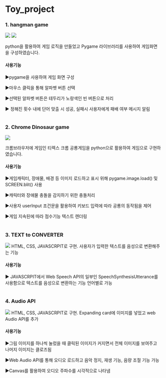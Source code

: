 # Toy_project

###  1.  hangman game 
<img src='https://github.com/jyekim/Toy_project/assets/121778189/0396fc71-7c57-4dcf-bd85-5bd76096747e'>
<img src='https://github.com/jyekim/Toy_project/assets/121778189/45845b1d-1862-4c45-8264-7587226bab1e'>


python을 활용하여 게임 로직을 만들었고 Pygame 라이브러리를 사용하여 게임화면을 구성하였습니다. 

#### 사용기능 
▶pygame을 사용하여 게임 화면 구성

▶마우스 클릭을 통해 알파벳 버튼 선택 

▶선택된 알파벳 버튼은 테두리가 노랑색인 빈 버튼으로 처리

▶ 정해진 횟수 내에 단어 맞출 시 성공, 실패시 사용자에게 패배 여부 메시지 알림

#

### 2.  Chrome Dinosaur game
<img src='https://github.com/jyekim/Toy_project/assets/121778189/09499bee-fed6-4f44-a2ca-73b8180f3d9c'>


크롬브라우저에 게임인 티렉스 크롬 공룡게임을 python으로 활용하여 게임으로 구현하였습니다.

#### 사용기능
▶게임캐릭터, 장애물, 배경 등 이미지 로드하고 표시 위해 pygame.image.load() 및 SCREEN.blit() 사용

▶캐릭터와 장애물 충돌을 감지하기 위한 충돌처리 

▶사용자 userInput 조건문을 활용하여 키보드 입력에 따라 공룡의 동작됨을 제어

▶게임 지속된에 따라 점수기능 텍스트 렌더링 

#

### 3. TEXT to CONVERTER 
<img src='https://github.com/jyekim/Toy_project/assets/121778189/2ded8293-2e8b-400f-96de-c6bfa4833a29'>
HTML, CSS, JAVASCRPIT로 구현. 사용자가 입력한 텍스트를 음성으로 변환해주는 기능

#### 사용기능 
▶ JAVASCRPIT에서 Web Speech API의 일부인 SpeechSynthesisUtterance를 사용함으로 텍스트를 음성으로 변환하는 기능 언어별로 가능 

#

### 4. Audio API 
<img src='https://github.com/jyekim/Toy_project/assets/121778189/7981b367-fefc-4771-b9e3-259c4335f8b9'>
HTML, CSS, JAVASCRPIT로 구현. Expanding card에 이미지를 넣었고 web Audio API를 추가

#### 사용기능 
▶그림 이미지를 하나씩 눌렀을 때 클릭된 이미지가 커지면서 전체 이미지를 보여주고 나머지 이미지는 클로즈됨 

▶Web Audio API를 통해 오디오 로드하고 음악 정지, 재생 기능, 음량 조절 기능 가능 

▶Canvas를 활용하여 오디오 주파수를 시각적으로 나타냄 

